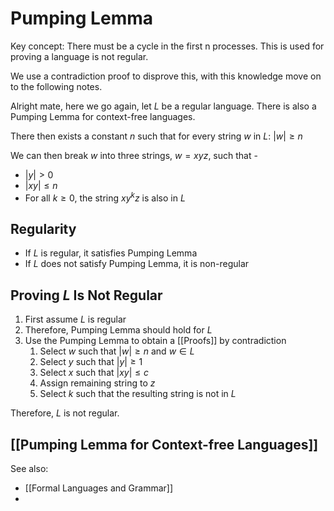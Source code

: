 # Pumping Lemma

Key concept: There must be a cycle in the first n processes. This is used for proving a language is not regular.

We use a contradiction proof to disprove this, with this knowledge move on to the following notes.

Alright mate, here we go again, let $L$ be a regular language. There is also a Pumping Lemma for context-free languages.

There then exists a constant $n$ such that for every string $w$ in $L$: $|w| \geq n$ 

We can then break $w$ into three strings, $w = xyz$, such that -
- $|y| > 0$
- $|xy| \leq n$
- For all $k \geq 0$, the string $xy^kz$ is also in $L$

## Regularity

- If $L$ is regular, it satisfies Pumping Lemma
- If $L$ does not satisfy Pumping Lemma, it is non-regular

## Proving $L$ Is Not Regular

1. First assume $L$ is regular
2. Therefore, Pumping Lemma should hold for $L$
3. Use the Pumping Lemma to obtain a [[Proofs]] by contradiction
	1. Select $w$ such that $|w| \geq n$ and $w \in L$
	2. Select $y$ such that $|y| \geq 1$
	3. Select $x$ such that $|xy| \leq c$
	4. Assign remaining string to $z$
	5. Select $k$ such that the resulting string is not in $L$

Therefore, $L$ is not regular.

## [[Pumping Lemma for Context-free Languages]]


See also:
- [[Formal Languages and Grammar]]
- 
